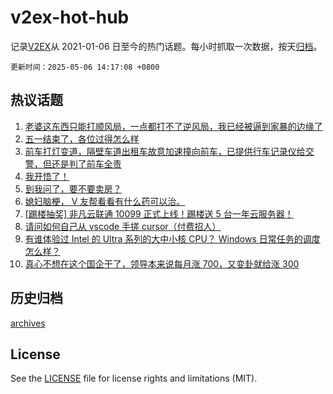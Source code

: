 # v2ex-hot-hub

 记录[V2EX](https://www.v2ex.com/)从 2021-01-06 日至今的热门话题。每小时抓取一次数据，按天[归档](archives)。

`更新时间：2025-05-06 14:17:08 +0800`

## 热议话题

1. [老婆这东西只能打顺风局，一点都打不了逆风局，我已经被逼到家暴的边缘了](https://www.v2ex.com/t/1129786)
1. [五一结束了，各位过得怎么样](https://www.v2ex.com/t/1129778)
1. [前车打灯变道，隔壁车道出租车故意加速撞向前车，已提供行车记录仪给交警，但还是判了前车全责](https://www.v2ex.com/t/1129783)
1. [我开悟了！](https://www.v2ex.com/t/1129782)
1. [到我问了，要不要卖房？](https://www.v2ex.com/t/1129733)
1. [媳妇脑梗， V 友帮看看有什么药可以治。](https://www.v2ex.com/t/1129735)
1. [[踢楼抽奖] 非凡云联通 10099 正式上线！踢楼送 5 台一年云服务器！](https://www.v2ex.com/t/1129822)
1. [请问如何自己从 vscode 手搓 cursor（付费招人）](https://www.v2ex.com/t/1129716)
1. [有谁体验过 Intel 的 Ultra 系列的大中小核 CPU？ Windows 日常任务的调度怎么样？](https://www.v2ex.com/t/1129729)
1. [真心不想在这个国企干了，领导本来说每月涨 700，又变卦就给涨 300](https://www.v2ex.com/t/1129852)

## 历史归档

[archives](archives)

## License

See the [LICENSE](LICENSE) file for license rights and limitations (MIT).
